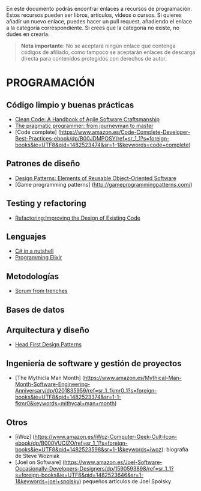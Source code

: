 En este documento podrás encontrar enlaces a recursos de programación. Estos recursos pueden ser libros, artículos, vídeos o cursos. Si quieres añadir un nuevo enlace, puedes hacer un pull request, añadiendo el enlace a la categoría correspondiente. Si crees que la categoría no existe, no dudes en crearla.

> **Nota importante**: No se aceptará ningún enlace que contenga códigos de afiliado, como tampoco se aceptarán enlaces de descarga directa para contenidos protegidos con derechos de autor.



# PROGRAMACIÓN

## Código limpio y buenas prácticas

  - [Clean Code: A Handbook of Agile Software Craftsmanship](https://www.amazon.es/Clean-Code-Handbook-Software-Craftsmanship/dp/0132350882)
  - [The pragmatic programmer: from journeyman to master ](https://www.amazon.es/Pragmatic-programmer-journeyman-Hunt-Andrew/dp/020161622X)
  - [Code complete] (https://www.amazon.es/Code-Complete-Developer-Best-Practices-ebook/dp/B00JDMPOSY/ref=sr_1_1?s=foreign-books&ie=UTF8&qid=1482523474&sr=1-1&keywords=code+complete)
  
## Patrones de diseño
  - [Design Patterns: Elements of Reusable Object-Oriented Software](https://www.amazon.es/Design-Patterns-Elements-Reusable-Object-Oriented-ebook/dp/B000SEIBB8/ref=sr_1_1?s=foreign-books&ie=UTF8&qid=1482523855&sr=1-1&keywords=design+patterns)
  - [Game programming patterns] (http://gameprogrammingpatterns.com/)
  

## Testing y refactoring
  - [Refactoring:Improving the Design of Existing Code](https://www.amazon.es/Refactoring-Improving-Design-Existing-Technology/dp/0201485672)

## Lenguajes
  - [C# in a nutshell](https://www.amazon.es/C-6-0-Nutshell-Definitive-Reference/dp/1491927062)
  - [Programming Elixir](https://www.amazon.es/Programming-Elixir-1-3-Functional-Concurrent/dp/168050200X)

## Metodologías
  - [Scrum from trenches](https://www.amazon.es/Scrum-XP-Trenches-Henrik-Kniberg/dp/1329224272/ref=sr_1_1?s=foreign-books&ie=UTF8&qid=1482523815&sr=1-1&keywords=scrum+from+trenches)
  
## Bases de datos

## Arquitectura y diseño
  - [Head First Design Patterns](https://www.amazon.es/Head-First-Design-Patterns-Freeman/dp/0596007124)

## Ingeniería de software y gestión de proyectos
  - [The Mythicla Man Month] (https://www.amazon.es/Mythical-Man-Month-Software-Engineering-Anniversary/dp/0201835959/ref=sr_1_fkmr0_1?s=foreign-books&ie=UTF8&qid=1482523374&sr=1-1-fkmr0&keywords=mithycal+man+month)
  
## Otros
   - [iWoz] (https://www.amazon.es/iWoz-Computer-Geek-Cult-Icon-ebook/dp/B000VUCIZO/ref=sr_1_1?s=foreign-books&ie=UTF8&qid=1482523598&sr=1-1&keywords=iwoz): biografía de Steve Wozniak
   - [Joel on Software] (https://www.amazon.es/Joel-Software-Occasionally-Developers-Designers/dp/1590593898/ref=sr_1_1?s=foreign-books&ie=UTF8&qid=1482523646&sr=1-1&keywords=joel+spolsky) pequeños artículos de Joel Spolsky
   
